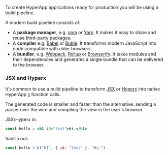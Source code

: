 To create HyperApp applications ready for production you will be using a build pipeline.

A modern build pipeline consists of:

[Browserify]: http://browserify.org/
[Rollup]: http://rollupjs.org/
[Webpack]: https://webpack.js.org/
[Babel]: http://babeljs.io/
[Bublé]: https://buble.surge.sh/guide/
[npm]: https://www.npmjs.com/
[Yarn]: https://yarnpkg.com

* A **package manager**, e.g. [npm] or [Yarn]. It makes it easy to share and reuse third-party packages.
* A **compiler** e.g. [Babel] or [Bublé]. It transforms modern JavaScript into code compatible with older browsers.
* A **bundler**, e.g. [Webpack], [Rollup] or [Browserify]. It takes modules and their dependencies and generates a single bundle that can be delivered to the browser.

### JSX and Hyperx

It's common to use a build pipeline to transform [JSX](https://facebook.github.io/react/docs/introducing-jsx.html) or [Hyperx](https://github.com/substack/hyperx) into native HyperApp [`h`](/hyperapp/hyperapp/wiki/API#h) function calls.

The generated code is smaller and faster than the alternative: sending a parser over the wire and compiling the view in the user's browser.

JSX/Hyperx in:

```jsx
const hello = <h1 id="test">Hi.</h1>
```

Vanilla out:
```jsx
const hello = h("h1", { id: "test" }, "Hi.")
```
